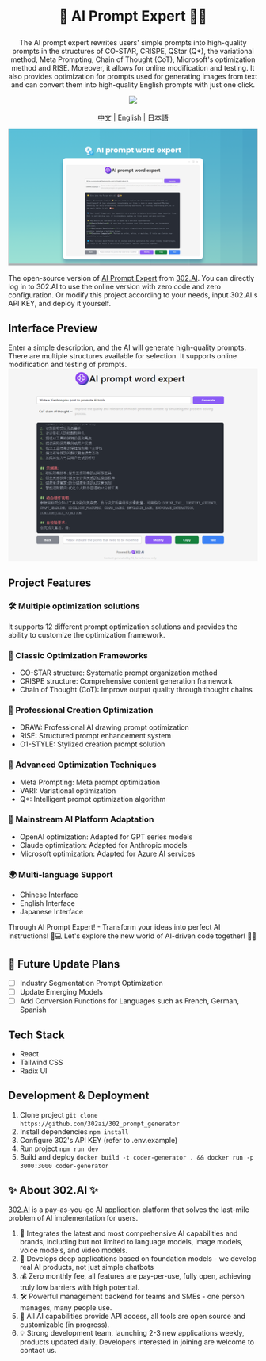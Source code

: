 # <p align="center">🤖 AI Prompt Expert 🚀✨</p>

<p align="center">The AI prompt expert rewrites users' simple prompts into high-quality prompts in the structures of CO-STAR, CRISPE, QStar (Q*), the variational method, Meta Prompting, Chain of Thought (CoT), Microsoft's optimization method and RISE. Moreover, it allows for online modification and testing. It also provides optimization for prompts used for generating images from text and can convert them into high-quality English prompts with just one click.</p>

<p align="center"><a href="https://302.ai/en/tools/prompter/" target="blank"><img src="https://file.302ai.cn/gpt/imgs/github/302_badge.png" /></a></p >

<p align="center"><a href="README_zh.md">中文</a> | <a href="README.md">English</a> | <a href="README_ja.md">日本語</a></p>

![Interface Preview](docs/提示词专家en.png)

The open-source version of [AI Prompt Expert](https://302.ai/tools/prompter/) from [302.AI](https://302.ai).
You can directly log in to 302.AI to use the online version with zero code and zero configuration.
Or modify this project according to your needs, input 302.AI's API KEY, and deploy it yourself.

## Interface Preview
Enter a simple description, and the AI will generate high-quality prompts. There are multiple structures available for selection. It supports online modification and testing of prompts.
![Interface Preview](docs/提示专家英.png)


## Project Features
### 🛠️ Multiple optimization solutions
 It supports 12 different prompt optimization solutions and provides the ability to customize the optimization framework.
### 🎯 Classic Optimization Frameworks
- CO-STAR structure: Systematic prompt organization method
- CRISPE structure: Comprehensive content generation framework
- Chain of Thought (CoT): Improve output quality through thought chains
### 🎯 Professional Creation Optimization
- DRAW: Professional AI drawing prompt optimization
- RISE: Structured prompt enhancement system
- O1-STYLE: Stylized creation prompt solution
### 🎯 Advanced Optimization Techniques
- Meta Prompting: Meta prompt optimization
- VARI: Variational optimization
- Q*: Intelligent prompt optimization algorithm
### 🎯 Mainstream AI Platform Adaptation
- OpenAI optimization: Adapted for GPT series models
- Claude optimization: Adapted for Anthropic models
- Microsoft optimization: Adapted for Azure AI services
### 🌍 Multi-language Support
- Chinese Interface
- English Interface
- Japanese Interface


Through AI Prompt Expert! - Transform your ideas into perfect AI instructions! 🎉💻 Let's explore the new world of AI-driven code together! 🌟🚀

## 🚩 Future Update Plans 
- [ ] Industry Segmentation Prompt Optimization
- [ ] Update Emerging Models
- [ ] Add Conversion Functions for Languages such as French, German, Spanish

## Tech Stack
- React
- Tailwind CSS
- Radix UI

## Development & Deployment
1. Clone project `git clone https://github.com/302ai/302_prompt_generator`
2. Install dependencies `npm install`
3. Configure 302's API KEY (refer to .env.example)
4. Run project `npm run dev`
5. Build and deploy `docker build -t coder-generator . && docker run -p 3000:3000 coder-generator`


## ✨ About 302.AI ✨
[302.AI](https://302.ai/) is a pay-as-you-go AI application platform that solves the last-mile problem of AI implementation for users.
1. 🧠 Integrates the latest and most comprehensive AI capabilities and brands, including but not limited to language models, image models, voice models, and video models.
2. 🚀 Develops deep applications based on foundation models - we develop real AI products, not just simple chatbots
3. 💰 Zero monthly fee, all features are pay-per-use, fully open, achieving truly low barriers with high potential.
4. 🛠 Powerful management backend for teams and SMEs - one person manages, many people use.
5. 🔗 All AI capabilities provide API access, all tools are open source and customizable (in progress).
6. 💡 Strong development team, launching 2-3 new applications weekly, products updated daily. Developers interested in joining are welcome to contact us.
